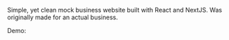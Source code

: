 Simple, yet clean mock business website built with React and NextJS. Was originally made for an actual business. 

Demo: 
